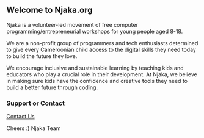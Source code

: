 ## Welcome to Njaka.org

Njaka is a volunteer-led movement of free ​computer​ programming/entrepreneurial workshops for young people aged 8-18.

We are a non-profit group of programmers and tech enthusiasts determined to give every Cameroonian child access to the digital skills they need today to build the future they love.  

We encourage inclusive and sustainable learning by teaching kids and educators who play a crucial role in their development. At Njaka, we believe in making sure kids have the confidence and creative tools they need to build a better future through coding.

### Support or Contact

[Contact Us](https://njaka.org)

Cheers :)
Njaka Team
